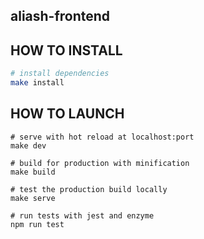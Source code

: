 ## aliash-frontend


## HOW TO INSTALL
``` bash
# install dependencies
make install
```

## HOW TO LAUNCH
```
# serve with hot reload at localhost:port
make dev

# build for production with minification
make build

# test the production build locally
make serve

# run tests with jest and enzyme
npm run test
